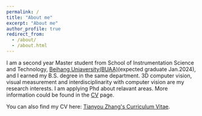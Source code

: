 ```yaml
---
permalink: /
title: "About me"
excerpt: "About me"
author_profile: true
redirect_from: 
  - /about/
  - /about.html
---
```


I am a second year Master student from School of Instrumentation Science and Technology, [Beihang Uniaversity(BUAA)](https://buaa.edu.cn)(expected graduate Jan.2024), and I earned my B.S. degree in the same department. 3D computer vision, visual measurement and interdisciplinarity with computer vision are my research interests. I am applying Phd about relavant areas. More information could be found in the [CV](https://lukahola.github.io/tianyouzhang.github.io/cv/) page.

You can also find my CV here: [Tianyou Zhang's Curriculum Vitae](https://lukahola.github.io/tianyouzhang.github.io/asserts/CV.pdf).

